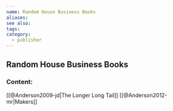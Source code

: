 ```yaml
---
name: Random House Business Books
aliases:
see also:
tags:
category:
  - publisher
---
```


## Random House Business Books

### Content:
[[@Anderson2009-jd|The Longer Long Tail]]
[[@Anderson2012-mr|Makers]]